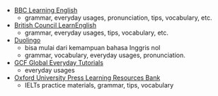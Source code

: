 - [BBC Learning English](http://www.bbc.co.uk/learningenglish/)
  - grammar, everyday usages, pronunciation, tips, vocabulary, etc.
- [British Council LearnEnglish](http://learnenglish.britishcouncil.org/)
  - grammar, everyday usages, tips, vocabulary, etc.
- [Duolingo](https://id.duolingo.com/course/en/id/Pelajari-Bahasa-Inggris-Online)
  - bisa mulai dari kemampuan bahasa Inggris nol
  - grammar, vocabulary, everyday usages, pronunciation.
- [GCF Global Everyday Tutorials](https://edu.gcfglobal.org/en/topics/everydaylife/)
  - everyday usages
- [Oxford University Press Learning Resources Bank](https://elt.oup.com/learning_resources/)
  - IELTs practice materials, grammar, tips, vocabulary
